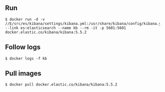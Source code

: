 ## Run

```
$ docker run -d -v //E/src/es/kibana/settings/kibana.yml:/usr/share/kibana/config/kibana.yml --link es:elasticsearch --name kb --rm -it -p 5601:5601 docker.elastic.co/kibana/kibana:5.5.2
```

## Follow logs

```
$ docker logs -f kb
```

## Pull images

```
$ docker pull docker.elastic.co/kibana/kibana:5.5.2
```

